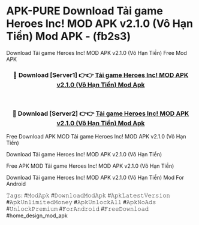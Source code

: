 # APK-PURE Download Tải game Heroes Inc! MOD APK v2.1.0 (Vô Hạn Tiền) Mod APK - (fb2s3)
Download Tải game Heroes Inc! MOD APK v2.1.0 (Vô Hạn Tiền) Free Mod APK

<div align="center">
<h3>🔴 Download [Server1] 👉👉 <a href="https://apk-comot.site?title=Tải_game_Heroes_Inc!_MOD_APK_v2.1.0_(Vô_Hạn_Tiền)">Tải game Heroes Inc! MOD APK v2.1.0 (Vô Hạn Tiền) Mod Apk</a></h3><br>

<h3>🔴 Download [Server2] 👉👉 <a href="https://apk-comot.site?title=Tải_game_Heroes_Inc!_MOD_APK_v2.1.0_(Vô_Hạn_Tiền)">Tải game Heroes Inc! MOD APK v2.1.0 (Vô Hạn Tiền) Mod Apk</a></h3>
</div>


Free Download APK MOD Tải game Heroes Inc! MOD APK v2.1.0 (Vô Hạn Tiền)

Download Tải game Heroes Inc! MOD APK v2.1.0 (Vô Hạn Tiền) 

Free APK MOD Tải game Heroes Inc! MOD APK v2.1.0 (Vô Hạn Tiền) 

Download Tải game Heroes Inc! MOD APK v2.1.0 (Vô Hạn Tiền) Mod For Android

𝚃𝚊𝚐𝚜: #𝙼𝚘𝚍𝙰𝚙𝚔 #𝙳𝚘𝚠𝚗𝚕𝚘𝚊𝚍𝙼𝚘𝚍𝙰𝚙𝚔 #𝙰𝚙𝚔𝙻𝚊𝚝𝚎𝚜𝚝𝚅𝚎𝚛𝚜𝚒𝚘𝚗 #𝙰𝚙𝚔𝚄𝚗𝚕𝚒𝚖𝚒𝚝𝚎𝚍𝙼𝚘𝚗𝚎𝚢 #𝙰𝚙𝚔𝚄𝚗𝚕𝚘𝚌𝚔𝙰𝚕𝚕 #𝙰𝚙𝚔𝙽𝚘𝙰𝚍𝚜 #𝚄𝚗𝚕𝚘𝚌𝚔𝙿𝚛𝚎𝚖𝚒𝚞𝚖 #𝙵𝚘𝚛𝙰𝚗𝚍𝚛𝚘𝚒𝚍 #𝙵𝚛𝚎𝚎𝙳𝚘𝚠𝚗𝚕𝚘𝚊𝚍 #home_design_mod_apk